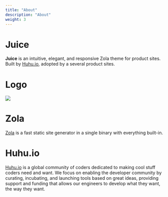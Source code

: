 ```yaml
---
title: "About"
description: "About"
weight: 3
---
```


# Juice

**Juice** is an intuitive, elegant, and responsive Zola theme for product sites.
Built by [Huhu.io](https://huhu.io), adopted by a several product sites.

# Logo

![](/juice.svg)

# Zola

[Zola](https://www.getzola.org) is a fast static site generator in a single binary with everything built-in.

# Huhu.io

[Huhu.io](https://huhu.io) is a global community of coders dedicated to making cool stuff coders need and want.
We focus on enabling the developer community by curating, incubating, and launching tools based on great ideas,
providing support and funding that allows our engineers to develop what they want, the way they want.
